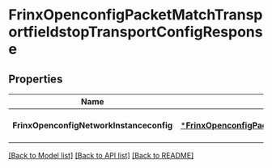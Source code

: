 # FrinxOpenconfigPacketMatchTransportfieldstopTransportConfigResponse

## Properties
Name | Type | Description | Notes
------------ | ------------- | ------------- | -------------
**FrinxOpenconfigNetworkInstanceconfig** | [***FrinxOpenconfigPacketMatchTransportfieldstopTransportConfig**](frinx.openconfig.packet.match.transportfieldstop.transport.Config.md) |  | [optional] [default to null]

[[Back to Model list]](../README.md#documentation-for-models) [[Back to API list]](../README.md#documentation-for-api-endpoints) [[Back to README]](../README.md)


